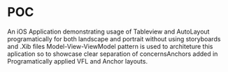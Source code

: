 # POC
An iOS Application demonstrating usage of Tableview and AutoLayout programatically for both landscape and portrait without using storyboards and .Xib files
Model-View-ViewModel pattern is used to architeture this aplication so to showcase clear separation of concernsAnchors added in 
Programatically applied VFL and Anchor layouts.
